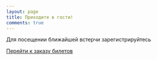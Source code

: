 ```yaml
---
layout: page
title: Приходите в гости!
comments: true
---
```


Для посещении ближайшей встерчи зарегистрируйтесь

<a href="https://tensor-ufa.timepad.ru/event/339489/" data-twf-placeholder="yes">Перейти к заказу билетов</a><script type="text/javascript" defer="defer" charset="UTF-8" data-timepad-customized="19106" data-twf2s-event--id="339489" data-timepad-widget-v2="event_register" src="https://timepad.ru/js/tpwf/loader/min/loader.js"></script>